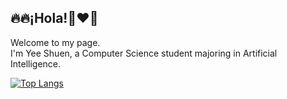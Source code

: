 <h2>🔥🔥¡Hola!👋❤️‍🔥</h2> 

Welcome to my page. <br>
I'm Yee Shuen, a Computer Science student majoring in Artificial Intelligence.<br>

[![Top Langs](https://github-readme-stats.vercel.app/api/top-langs/?username=anuraghazra&layout=compact)](https://github.com/anuraghazra/github-readme-stats)
